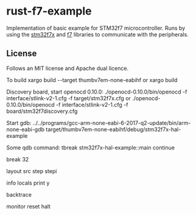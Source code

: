 # rust-f7-example

Implementation of basic example for STM32f7 microcontroller. Runs by using
the [stm32f7x](https://github.com/musitdev/stm32f7x) and [f7](https://github.com/musitdev/f7) libraries to
communicate with the peripherals.

## License

Follows an MIT license and Apache dual licence.


To build
xargo build --target thumbv7em-none-eabihf
or
xargo build 

Discovery board, start openocd 0.10.0:
./openocd-0.10.0/bin/openocd -f interface/stlink-v2-1.cfg -f target/stm32f7x.cfg
or
./openocd-0.10.0/bin/openocd -f interface/stlink-v2-1.cfg -f board/stm32f7discovery.cfg

Start gdb:
 ../../programs/gcc-arm-none-eabi-6-2017-q2-update/bin/arm-none-eabi-gdb target/thumbv7em-none-eabihf/debug/stm32f7x-hal-example

Some qdb command:
tbreak stm32f7x-hal-example::main
continue

break 32

layout src
step
stepi

info locals
print y

backtrace

monitor reset halt



